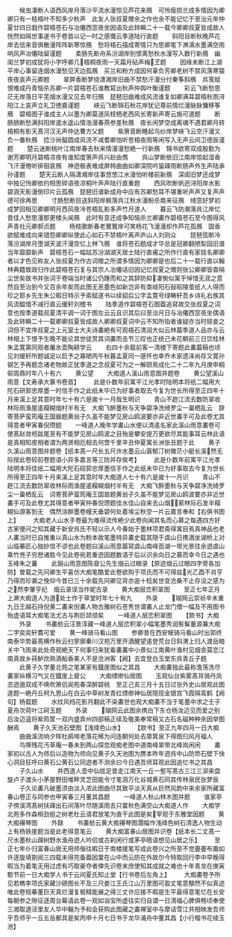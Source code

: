 <!-- { "loadSidebar": true } -->
　　候虫凄断人语西风岸月落沙平流水漫惊见芦花来鴈　可怜瘦损兰成多情因为卿卿只有一枝梧叶不知多少秋声　此友人张叔夏赠余之作也余不能记忆于至治元年仲夏廿四日戱作碧梧苍石与冶僊西窓夜坐因语及此转瞬二十一载今卿卿叔夏皆成故人恍然如隔世事遂书于卷首以记一时之感慨云季道陆行直题
　　斜阳目断秋晚芦花岸去信来音俱散漫阵阵新寒惊鴈　愁将梧石描成寄情只为思卿笔下淋漓水墨满空雨响风声冶僊陆留谨题
　　柔肠先断舟系汾湖岸别恨离愁秋水漫写入数行新鴈　幽闺兰梦初成犹将小字呼卿几梧桐夜雨一天霜月砧声梅王题
　　因缘未断江上湖平岸心事留连烟水漫愁见天边孤鴈　买兰和粉方成因何辜负芳卿老树不禁风落寒猿夜夜哀声元卿题
　　翠屏香断梦绕潇湘岸旧曲不禁愁汗漫分付秦筝斜鴈　呉笺赋恨难成丹青恼杀苏卿一片碧梧苍石谁教冩出秋声仲舆叶衡谨题
　　彩云飞断愁思茫无岸落日平芜烟水漫又见去年归鴈　琵琶旧曲难成风流谁复如卿满耳碧梧秋雨浔阳江上哀声立礼卫徳嘉谨题
　　峡云飞断锦石秋花岸犹记尊前情烂漫脉脉慵移筝鴈　碧梧图子谁成主人以墨为卿莫道凤枝栖老西风长寄新声寄云施可道题
　　断肠肠断愁满斜阳岸逺水遥山情浩漫春燕参差秋鴈　夜长闲梦空成离魂不遇君卿月转梧桐有影天髙河汉无声仲达曹方父题
　　紫箫音断睡起乌纱岸梦峡飞云空汗漫又负一番秋鴈　捻沙尚儗圆成风流不减耆卿怕听苍梧夜雨等闲写入无声云间卫德辰谨题
　　楚云迷断桃叶江南岸春去秋来情漫漫愁絶一行新鴈　锦书欲寄双成殷勤为谢芳卿明月碧梧凉夜有谁知度箫声呉兴赵由儁
　　呉山梦断依旧江南岸惊起湿香飞汗漫倦听徘徊哀鴈　神逰极表难成屏帏曲曲如卿深院吟蛩疎雨断肠声外生声陆承孙谨题
　　楚天云断人隔潇湘岸往事悠悠江水漫怕听楼前新鴈　深闺旧梦还成梦中独记怜卿依约相思碎语夜凉桐叶声声陆行直重题
　　西风吹断帆迥浔阳岸水影碧涵天影漫倒印片云孤鴈　琵琶旧谱新成舟中应有苏卿愁耳不堪重听声声又复声声德可徐再思
　　寸肠愁断目送斜阳岸枫落呉江秋水漫盼杀南来征鴈　绮窓好梦初成梦回相见卿卿明月西风夜冷苍梧乱影多声竹月道人
　　暮云飞防潮落呉江岸忆昔佳人愁思漫那更楼头闻鴈　此时有意还成争知恼杀兰卿畵作碧梧苍石至今图得风声青社元卿郝贞题
　　杨枝歌断春老鸎鸎岸可笑杨花飞漫漫却作芦花孤鴈　国香欲赋难成向来错怨卿卿纵使此心如石不禁梧叶离声庐山人刘则众
　　琵琶弦断冷落汾湖岸月堕湖天波汗漫空忆上林飞鴈　谁将苍石题成才华总是冠卿翻陋梨园旧谱当年靡靡新声　碧梧苍石一幅姑苏汾湖湖天居士陆行直甫之所作行直有家妓名卿卿者以才色见称友人张叔夏为作古词赠之所谓多情因为卿卿是也后二十一载行直以翰林典籍致政归作此碧梧苍石复与其宗人冶僊话旧因记忆叔夏之赠则张公卿卿皆杳隔尘世矣故书并张词于卷端当时诸公仍踵而和之其辞防抑凄惋似寓乎悼惜无涯之意然自至治到今又百余年矣而此图无恙墨色如新岂非有类岐阳石鼔昭陵茧纸人人得而珍之耶乡先生朱公暇日特示予索赋遂书以续貂后公字孟寛号绿畴轩吾乡诗礼右族其风流醖借不减行直云缓轩刘稽书
　　陆季道作碧梧苍石图葢追冩故交张叔夏之词意也按季道载叔夏清平调一词于图左云云且识其后曰至治月日与冶僊西窓夜坐偶语及此转瞬二十一载卿卿叔夏皆成故人卿卿叔夏词中云不知所指者谁疑亦当时妓妾之词但不宜序叔夏之上元室士大夫诗畵絶有可观梧石清润大似云林葢季道人品亦与云林相上下恨予生晚不能论其世徒赏其词畵而击节三叹也正统己未花朝前三日饮桂林朱孟寛第同观者屠氷壶陶耕学云
　　右四十余载前客一清楼下寄题此畵葢稿也顷见刘缓轩所题诚足以启予之寡陋丙午秋暮孟夏同一感怀也幸乔木家遗泽尚存又寛孙钢乞予再题念诸老物故正犹季道之念叔夏可为之一解颐焉成化二十二年九月庚申桐邨周鼎时年八十有六
　　黄公望
　　大痴道人溪山雨意图并题卷
　　黄公望溪山雨意【文寿承大篆书卷首】
　　此是仆数年前寓平江光孝时陆明本将纸二幅用大陀石研郭忠厚墨一时信手作之此纸未毕已为好事者取去今复为世长所得至正四年十月来溪上足其意时年七十有六是嵗十一月哉生明识
　　青山不趂江流去数防翠收林际雨渔屋逺糢糊烟村半有无　大痴飞醉墨秋与天争碧净洗绮罗尘一巢栖乱云　辞寄菩萨蛮筠庵王国器题黄翁子久虽不能梦见房山鸥波要亦非近世畵手可及此卷尤其得意者甲寅春倪瓒题
　　一峰道人晚年学畵山水便以清逺名家此溪山雨意畵卷可使髙赵敛袵跋尾至有不能梦见房山鸥波之目殆是攀安提万更欲尽其能事耳云林此语是真相知皮相者谓为两贤相厄相去何啻千里辛丑仲夏寓长洲张丑题于此
　　黄子久溪山雨意图并题卷【纸本髙一尺长五尺许水墨云山蓊郁汀树徽茫小艇长溪然无际按此卷较前卷题语小异多嘉言等三防并存俟考】
　　此是仆数年前寓平江光孝陆明本将佳纸二幅用大陀石砚郭忠厚墨信手作之此纸未毕已为好事取去今复为世长所得至正四年十月来溪上足其意时年大痴道人七十有六是嵗十一月识
　　青山不趂江流去数防翠收林际雨渔屋逺糢糊烟村半有无　大痴飞醉墨秋与天争碧净洗绮罗尘一巢栖乱云　词寄菩萨蛮筠庵王国噐题黄翁子久虽不能梦见房山鸥波要亦非近世畵手可及此卷尤其得意者甲寅仲春倪瓒题佳水佳山自来去山烟萦林际石发半糢糊仙源客到无　偶然涂醉墨卷幔天垂碧何处着埃尘秋空一片云嘉言奉和【右俱书图上】
　　大痴老人山水手卷最为难得流传絶少此卷向闻其名而心慕之每遇四方好古家便问之知其藏于新安呉氏不轻以示人今春始于墨林项君斋得寓目焉真神品也老人畵当时已自推重以真山水为粉本故笔墨特异畵史载其隠于虞山日携酒坐湖桥上对山临摹匠心独妙信不谬也此卷题曰溪山雨意葢冩虞山南峰靣湖一带光景往余逰虞山乘竹兠子穷厯诸胜今见此卷宛若重逰因题数语于后以识余向日之慕而幸今日之遇也玉峰朱之蕃
　　此谿山雨意图陈睂公先生烟云过眼录【原迹烟云过眼四字旁各加防】曽载之先冋卿生平喜仿大痴笔酷爱此卷欲购于项氏而不可得兹光乙酉不肖亨乃得而珍袭之俛仰今昔已三十余载先冋卿见背亦逾十稔矣世变沧桑不止存没之感为之然李肇亨纪　烟云录误当作妮古录
　　黄大痴层峦积翠图
　　至正七年正月上澣大痴道人为道处士作于草堂时年七十有九
　　外录
　　瑚网云崇祯辛未重九日王越石持倪黄二畵来倪畵人物古雅树石苍秀世谓畵人止龙门僧一幅及不用图书殆虚语耳大痴笔法尤古与荆巨颉颃矣
　　一峰道人层峦积翠图
　　【款书】大痴
　　外录
　　书畵舫云汪景淳藏一峰道人层峦积翠小幅笔墨秀润髣髴董源兼大痴二字奕奕轩翥可爱
　　黄一峰骑马看山图
　　参卿昔在西安幙骑马看山时出郭终南泰华势最髙横作秋云扫寥廓秦川汉苑万里开酒醒望逺登荒台日斜渭上归人渡岳暗关中飞雨来此处奇观絶天下何事归来犹看畵畵中小景似江南黄叶渔村见烟舎莫恋江南真故乡莼鲈炊熟酒船香美人不是沧洲客【阙】去宜登白玉堂东呉青丘子题
　　此黄子久学董北苑之笔某家有鐡崖图似之其昌
　　大痴畵独此最称澹荡洗尽畵家纵横习气又在鐡崖上睂公
　　大痴缥缈仙居图
　　玉观仙台紫雾髙背骑丹凤恣逰遨双成不唤吹箫侣阆苑春深醉碧桃　至正己亥三月十五日过张外史山居观此图遂题一絶丹丘柯九思山在白云中草树发青红缥缈神仙居隠现金银宫飞霞隔鸾鹤【阙句】杨载题
　　水纹风绉花影月翻此不染畵世也观大痴畵不当于笔墨中求之壬子夏舟次荷叶江砢玉题
　　外录
　　瑚网云此图余携白下东仓杨汝迈见而爱之别后汝迈遥将紫筠筐一双内盛弇州四部稿正续及敬美奉常稿又古石名磁种种余因举图酬焉
　　黄子久天池石壁图【浅绛色山水】
　　【款书】至正九年四月一日大痴
　　曲曲溪流响夕晖杜鹃啼老落花稀为问连朝何处去箒箕泉下得图归风月福人
　　鸟啄残花汚草庵一春未到两山探忽观痴老图中道南峰翠带北峰岚闲闲
　　畵家初以古人为师后以造物为师向见黄子久天池图为赝本昨年逰呉中山防笻石壁下快心洞目狂呼曰黄石公黄石公同逰者不测余曰今日遇吾师耳观此因追忆书之其昌
　　子久山水
　　井西道人壶中仙拔足昔走江南天一丘一壑写髙古三江三泖来盘旋卢子渡头小茅屋野田堆畔灵芝田能令寸笔涵万化谷城黄石同其传林泉民张梦辰
　　子久论畵凡破墨须由淡入浓此图曲尽其致平淡天真从巨然风韵中来余家所藏富春山卷正与同参也甲寅春三月董其昌题
　　一峰道人秋山林木图并题
　　谁家亭子傍溪湾髙树扶疎出石间落叶尽随溪雨去只畱秋色满空山大痴道人作
　　大痴学北苑多作森梢劲挺之树老杜云请君放笔为直干此图是矣宰观于东雅堂因题
　　黄大痴襮琴图
　　外録
　　书畵舫云黄大痴襮琴图濶幅作浅绛色树石清逸人物生动上有杨铁崖题当是此老得意笔云
　　黄大痴富春山居图并识卷【纸本长二丈髙一尺水墨秋山疎树野水渔舟逰人吟侣或古刹闲行或茅亭晤语想见山居之乐】
　　至正七年仆归富春山居无用师偕往暇日于南楼援笔写成此卷兴之所至不觉亹亹布置如许逐旋填劄阅三四载未得完备葢因畱在山中而云防在外故尔今特取回行李中早晚得暇当为着笔无用过虑有巧取豪夺者俾先识卷末庶使知其成就之难也十年青龙在庚寅歜节前一日大痴学人书于云间夏氏知止堂【行书卷后左角上】
　　大痴畵卷予所见若檇李项氏家藏沙碛图长不及三尺娄江王氏江山万里图可盈丈笔意頺然不似真迹唯此卷规摹董巨天真烂漫复极精能展之得三丈许应接不暇是生平最得意笔忆在长安每朝参之隙征逐周台幕请此卷一观如诣宝所虚往实归自谓一日清福心脾俱畅顷奉使三湘取道泾里友人华中翰为予和会获购此图藏之畵禅室中与摩诘雪江共相映发吾师乎吾师乎一丘五岳都具是矣丙申十月七日书于龙华浦舟中董其昌【小行楷书花绫玉池】
